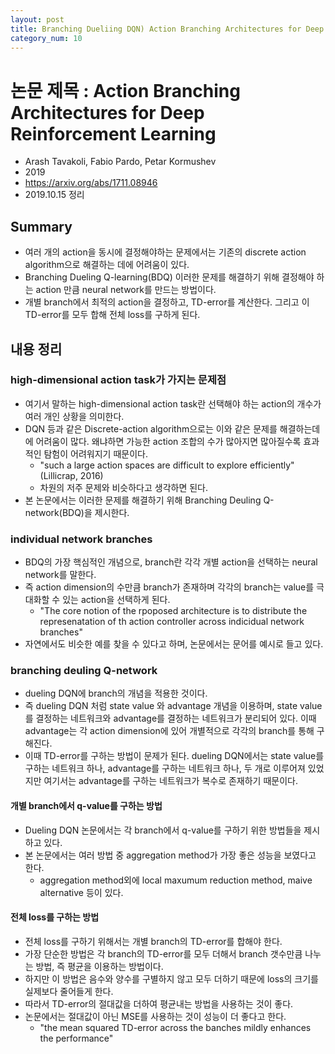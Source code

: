 ```yaml
---
layout: post
title: Branching Dueliing DQN) Action Branching Architectures for Deep Reinforcement Learning
category_num: 10
---
```


# 논문 제목 : Action Branching Architectures for Deep Reinforcement Learning

- Arash Tavakoli, Fabio Pardo, Petar Kormushev
- 2019
- <https://arxiv.org/abs/1711.08946>
- 2019.10.15 정리

## Summary

- 여러 개의 action을 동시에 결정해야하는 문제에서는 기존의 discrete action algorithm으로 해결하는 데에 어려움이 있다.
- Branching Dueling Q-learning(BDQ) 이러한 문제를 해결하기 위해 결정해야 하는 action 만큼 neural network를 만드는 방법이다.
- 개별 branch에서 최적의 action을 결정하고, TD-error를 계산한다. 그리고 이 TD-error를 모두 합해 전체 loss를 구하게 된다.

## 내용 정리

### high-dimensional action task가 가지는 문제점

- 여기서 말하는 high-dimensional action task란 선택해야 하는 action의 개수가 여러 개인 상황을 의미한다.
- DQN 등과 같은 Discrete-action algorithm으로는 이와 같은 문제를 해결하는데에 어려움이 많다. 왜냐하면 가능한 action 조합의 수가 많아지면 많아질수록 효과적인 탐험이 어려워지기 때문이다.
  - "such a large action spaces are difficult to explore efficiently"(Lillicrap, 2016)
  - 차원의 저주 문제와 비슷하다고 생각하면 된다.
- 본 논문에서는 이러한 문제를 해결하기 위해 Branching Deuling Q-network(BDQ)을 제시한다.

### individual network branches

- BDQ의 가장 핵심적인 개념으로, branch란 각각 개별 action을 선택하는 neural network를 말한다.
- 즉 action dimension의 수만큼 branch가 존재하며 각각의 branch는 value를 극대화할 수 있는 action을 선택하게 된다.
  - "The core notion of the rpoposed architecture is to distribute the represenatation of th action controller across indicidual network branches"
- 자연에서도 비슷한 예를 찾을 수 있다고 하며, 논문에서는 문어를 예시로 들고 있다.

### branching deuling Q-network

- dueling DQN에 branch의 개념을 적용한 것이다.
- 즉 dueling DQN 처럼 state value 와 advantage 개념을 이용하며, state value를 결정하는 네트워크와 advantage를 결정하는 네트워크가 분리되어 있다. 이때 advantage는 각 action dimension에 있어 개별적으로 각각의 branch를 통해 구해진다.
- 이때 TD-error를 구하는 방법이 문제가 된다. dueling DQN에서는 state value를 구하는 네트워크 하나, advantage를 구하는 네트워크 하나, 두 개로 이루어져 있었지만 여기서는 advantage를 구하는 네트워크가 복수로 존재하기 때문이다.

#### 개별 branch에서 q-value를 구하는 방법

- Dueling DQN 논문에서는 각 branch에서 q-value를 구하기 위한 방법들을 제시하고 있다.
- 본 논문에서는 여러 방법 중 aggregation method가 가장 좋은 성능을 보였다고 한다.
  - aggregation method외에 local maxumum reduction method, maive alternative 등이 있다.

#### 전체 loss를 구하는 방법

- 전체 loss를 구하기 위해서는 개별 branch의 TD-error를 합해야 한다.
- 가장 단순한 방법은 각 branch의 TD-error를 모두 더해서 branch 갯수만큼 나누는 방법, 즉 평균을 이용하는 방법이다.
- 하지만 이 방법은 음수와 양수를 구별하지 않고 모두 더하기 때문에 loss의 크기를 실제보다 줄어들게 한다.
- 따라서 TD-error의 절대값을 더하여 평균내는 방법을 사용하는 것이 좋다.
- 논문에서는 절대값이 아닌 MSE를 사용하는 것이 성능이 더 좋다고 한다.
  - "the mean squared TD-error across the banches mildly enhances the performance"
